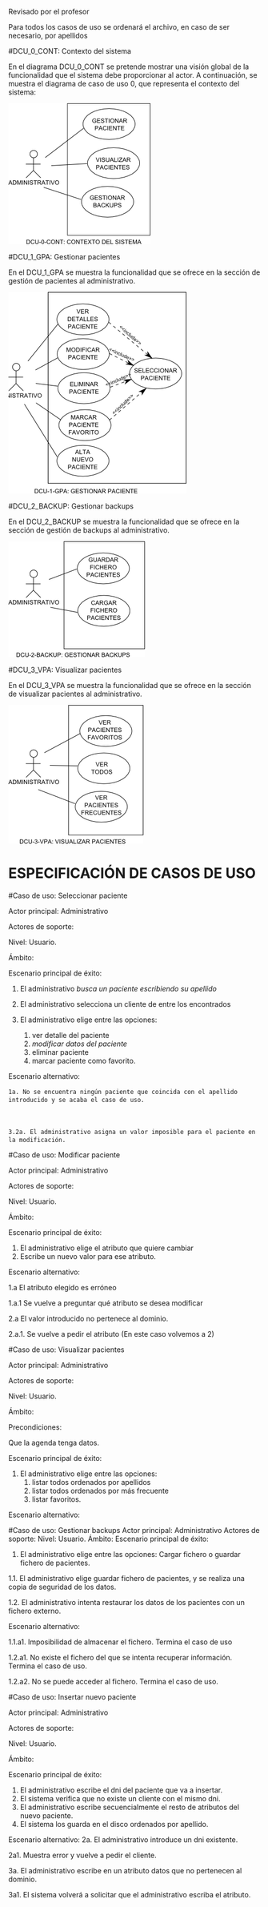 Revisado por el profesor


Para todos los casos de uso se ordenará el archivo, en caso de ser necesario, por apellidos


#DCU_0_CONT: Contexto del sistema

En el diagrama DCU_0_CONT se pretende mostrar una visión global de la funcionalidad que el sistema debe proporcionar al actor. A continuación, se muestra el diagrama de caso de uso 0, que representa el contexto del sistema:
	
![DCU_0_CONT](https://github.com/DebianRDT/DentistaIS/blob/master/documentacion/diagramas/DCU_0_CONT.png)


#DCU_1_GPA: Gestionar pacientes

En el DCU_1_GPA se muestra la funcionalidad que se ofrece en la sección de gestión de pacientes al administrativo.
	
![DCU_1_GPA](https://github.com/DebianRDT/DentistaIS/blob/master/documentacion/diagramas/DCU_1_GPA.png)
	

#DCU_2_BACKUP: Gestionar backups

En el DCU_2_BACKUP se muestra la funcionalidad que se ofrece en la sección de gestión de backups al administrativo.
	
![DCU_2_BACKUP](https://github.com/DebianRDT/DentistaIS/blob/master/documentacion/diagramas/DCU_2_BACKUP.png)
	

#DCU_3_VPA: Visualizar pacientes

En el DCU_3_VPA se muestra la funcionalidad que se ofrece en la sección de visualizar pacientes al administrativo.
	
![DCU_3_VPA](https://github.com/DebianRDT/DentistaIS/blob/master/documentacion/diagramas/DCU_3_VPA.png)
	

ESPECIFICACIÓN DE CASOS DE USO
==============================

#Caso de uso: Seleccionar paciente

Actor principal: Administrativo

Actores de soporte:

Nivel: Usuario.

Ámbito:

Escenario principal de éxito:
 1. El administrativo *busca un paciente escribiendo su apellido*

 2. El administrativo selecciona un cliente de entre los encontrados
 3. El administrativo elige entre las opciones: 


    1. ver detalle del paciente
    2. *modificar datos del paciente*
    3. eliminar paciente
    4. marcar paciente como favorito.
    
Escenario alternativo:


    1a. No se encuentra ningún paciente que coincida con el apellido introducido y se acaba el caso de uso.



    3.2a. El administrativo asigna un valor imposible para el paciente en la modificación.



#Caso de uso: Modificar paciente

Actor principal: Administrativo

Actores de soporte:

Nivel: Usuario.

Ámbito:

Escenario principal de éxito:
  1. El administrativo elige el atributo que quiere cambiar
  2. Escribe un nuevo valor para ese atributo.

Escenario alternativo:

1.a El atributo elegido es erróneo

  1.a.1 Se vuelve a preguntar qué atributo se desea modificar

  2.a El valor introducido no pertenece al dominio. 

  2.a.1. Se vuelve a pedir el atributo (En este caso volvemos a 2)



#Caso de uso: Visualizar pacientes

Actor principal: Administrativo

Actores de soporte:

Nivel: Usuario.

Ámbito:

Precondiciones: 

Que la agenda tenga datos. 

Escenario principal de éxito:

1. El administrativo elige entre las opciones: 
	1. listar todos ordenados por apellidos
	1. listar todos ordenados por más frecuente
	1. listar favoritos.

Escenario alternativo:


#Caso de uso: Gestionar backups
Actor principal: Administrativo
Actores de soporte:
Nivel: Usuario.
Ámbito:
Escenario principal de éxito:

1. El administrativo elige entre las opciones: Cargar fichero o guardar fichero de pacientes.

1.1. El administrativo elige guardar fichero de pacientes, y se realiza una copia de seguridad de los datos.

1.2. El administrativo intenta restaurar los datos de los pacientes con un fichero externo.

Escenario alternativo:

1.1.a1. Imposibilidad de almacenar el fichero. Termina el caso de uso

1.2.a1. No existe el fichero del que se intenta recuperar información. Termina el caso de uso.

1.2.a2. No se puede acceder al fichero. Termina el caso de uso.


#Caso de uso: Insertar nuevo paciente

Actor principal: Administrativo

Actores de soporte:

Nivel: Usuario.

Ámbito:

Escenario principal de éxito:
1. El administrativo escribe el dni del paciente que va a insertar.
2. El sistema verifica que no existe un cliente con el mismo dni.
3. El administrativo escribe secuencialmente el resto de atributos del nuevo paciente.
4. El sistema los guarda en el disco ordenados por apellido. 

Escenario alternativo:
2a. El administrativo introduce un dni existente.

2a1. Muestra error y vuelve a pedir el cliente.

3a. El administrativo escribe en un atributo datos que no pertenecen al dominio.

3a1. El sistema volverá a solicitar que el administrativo escriba el atributo.

